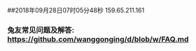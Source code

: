 ##2018年09月28日07时05分48秒 159.65.211.161
### 兔友常见问题及解答: https://github.com/wanggonging/d/blob/w/FAQ.md
